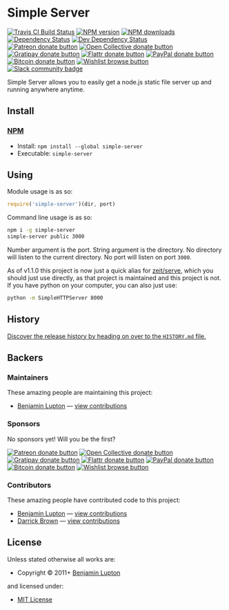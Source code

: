 <!-- TITLE/ -->


<h1>Simple Server</h1>

<!-- /TITLE -->


<!-- BADGES/ -->

<span class="badge-travisci"><a href="http://travis-ci.org/balupton/simple-server" title="Check this project's build status on TravisCI"><img src="https://img.shields.io/travis/balupton/simple-server/master.svg" alt="Travis CI Build Status" /></a></span>
<span class="badge-npmversion"><a href="https://npmjs.org/package/simple-server" title="View this project on NPM"><img src="https://img.shields.io/npm/v/simple-server.svg" alt="NPM version" /></a></span>
<span class="badge-npmdownloads"><a href="https://npmjs.org/package/simple-server" title="View this project on NPM"><img src="https://img.shields.io/npm/dm/simple-server.svg" alt="NPM downloads" /></a></span>
<span class="badge-daviddm"><a href="https://david-dm.org/balupton/simple-server" title="View the status of this project's dependencies on DavidDM"><img src="https://img.shields.io/david/balupton/simple-server.svg" alt="Dependency Status" /></a></span>
<span class="badge-daviddmdev"><a href="https://david-dm.org/balupton/simple-server#info=devDependencies" title="View the status of this project's development dependencies on DavidDM"><img src="https://img.shields.io/david/dev/balupton/simple-server.svg" alt="Dev Dependency Status" /></a></span>
<br class="badge-separator" />
<span class="badge-patreon"><a href="https://patreon.com/bevry" title="Donate to this project using Patreon"><img src="https://img.shields.io/badge/patreon-donate-yellow.svg" alt="Patreon donate button" /></a></span>
<span class="badge-opencollective"><a href="https://opencollective.com/bevry" title="Donate to this project using Open Collective"><img src="https://img.shields.io/badge/open%20collective-donate-yellow.svg" alt="Open Collective donate button" /></a></span>
<span class="badge-gratipay"><a href="https://www.gratipay.com/bevry" title="Donate weekly to this project using Gratipay"><img src="https://img.shields.io/badge/gratipay-donate-yellow.svg" alt="Gratipay donate button" /></a></span>
<span class="badge-flattr"><a href="https://flattr.com/profile/balupton" title="Donate to this project using Flattr"><img src="https://img.shields.io/badge/flattr-donate-yellow.svg" alt="Flattr donate button" /></a></span>
<span class="badge-paypal"><a href="https://bevry.me/paypal" title="Donate to this project using Paypal"><img src="https://img.shields.io/badge/paypal-donate-yellow.svg" alt="PayPal donate button" /></a></span>
<span class="badge-bitcoin"><a href="https://bevry.me/bitcoin" title="Donate once-off to this project using Bitcoin"><img src="https://img.shields.io/badge/bitcoin-donate-yellow.svg" alt="Bitcoin donate button" /></a></span>
<span class="badge-wishlist"><a href="https://bevry.me/wishlist" title="Buy an item on our wishlist for us"><img src="https://img.shields.io/badge/wishlist-donate-yellow.svg" alt="Wishlist browse button" /></a></span>
<br class="badge-separator" />
<span class="badge-slackin"><a href="https://slack.bevry.me" title="Join this project's slack community"><img src="https://slack.bevry.me/badge.svg" alt="Slack community badge" /></a></span>

<!-- /BADGES -->


<!-- DESCRIPTION/ -->

Simple Server allows you to easily get a node.js static file server up and running anywhere anytime.

<!-- /DESCRIPTION -->


<!-- INSTALL/ -->

<h2>Install</h2>

<a href="https://npmjs.com" title="npm is a package manager for javascript"><h3>NPM</h3></a><ul>
<li>Install: <code>npm install --global simple-server</code></li>
<li>Executable: <code>simple-server</code></li></ul>

<!-- /INSTALL -->


## Using

Module usage is as so:

``` javascript
require('simple-server')(dir, port)
```

Command line usage is as so:

``` bash
npm i -g simple-server
simple-server public 3000
```

Number argument is the port. String argument is the directory. No directory will listen to the current directory. No port will listen on port `3000`.

As of v1.1.0 this project is now just a quick alias for [zeit/serve](https://github.com/zeit/serve), which you should just use directly, as that project is maintained and this project is not. If you have python on your computer, you can also just use:

``` bash
python -m SimpleHTTPServer 8000
```


<!-- HISTORY/ -->

<h2>History</h2>

<a href="https://github.com/balupton/simple-server/blob/master/HISTORY.md#files">Discover the release history by heading on over to the <code>HISTORY.md</code> file.</a>

<!-- /HISTORY -->


<!-- BACKERS/ -->

<h2>Backers</h2>

<h3>Maintainers</h3>

These amazing people are maintaining this project:

<ul><li><a href="http://balupton.com">Benjamin Lupton</a> — <a href="https://github.com/balupton/simple-server/commits?author=balupton" title="View the GitHub contributions of Benjamin Lupton on repository balupton/simple-server">view contributions</a></li></ul>

<h3>Sponsors</h3>

No sponsors yet! Will you be the first?

<span class="badge-patreon"><a href="https://patreon.com/bevry" title="Donate to this project using Patreon"><img src="https://img.shields.io/badge/patreon-donate-yellow.svg" alt="Patreon donate button" /></a></span>
<span class="badge-opencollective"><a href="https://opencollective.com/bevry" title="Donate to this project using Open Collective"><img src="https://img.shields.io/badge/open%20collective-donate-yellow.svg" alt="Open Collective donate button" /></a></span>
<span class="badge-gratipay"><a href="https://www.gratipay.com/bevry" title="Donate weekly to this project using Gratipay"><img src="https://img.shields.io/badge/gratipay-donate-yellow.svg" alt="Gratipay donate button" /></a></span>
<span class="badge-flattr"><a href="https://flattr.com/profile/balupton" title="Donate to this project using Flattr"><img src="https://img.shields.io/badge/flattr-donate-yellow.svg" alt="Flattr donate button" /></a></span>
<span class="badge-paypal"><a href="https://bevry.me/paypal" title="Donate to this project using Paypal"><img src="https://img.shields.io/badge/paypal-donate-yellow.svg" alt="PayPal donate button" /></a></span>
<span class="badge-bitcoin"><a href="https://bevry.me/bitcoin" title="Donate once-off to this project using Bitcoin"><img src="https://img.shields.io/badge/bitcoin-donate-yellow.svg" alt="Bitcoin donate button" /></a></span>
<span class="badge-wishlist"><a href="https://bevry.me/wishlist" title="Buy an item on our wishlist for us"><img src="https://img.shields.io/badge/wishlist-donate-yellow.svg" alt="Wishlist browse button" /></a></span>

<h3>Contributors</h3>

These amazing people have contributed code to this project:

<ul><li><a href="http://balupton.com">Benjamin Lupton</a> — <a href="https://github.com/balupton/simple-server/commits?author=balupton" title="View the GitHub contributions of Benjamin Lupton on repository balupton/simple-server">view contributions</a></li>
<li><a href="https://github.com/voidstardb">Darrick Brown</a> — <a href="https://github.com/balupton/simple-server/commits?author=voidstardb" title="View the GitHub contributions of Darrick Brown on repository balupton/simple-server">view contributions</a></li></ul>



<!-- /BACKERS -->


<!-- LICENSE/ -->

<h2>License</h2>

Unless stated otherwise all works are:

<ul><li>Copyright &copy; 2011+ <a href="http://balupton.com">Benjamin Lupton</a></li></ul>

and licensed under:

<ul><li><a href="http://spdx.org/licenses/MIT.html">MIT License</a></li></ul>

<!-- /LICENSE -->
